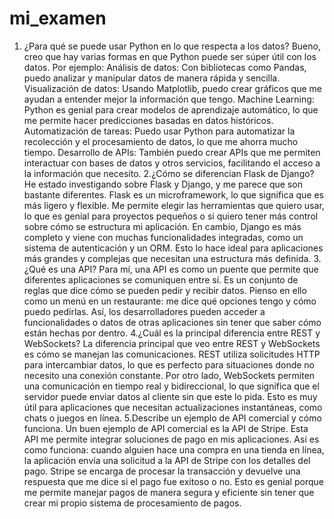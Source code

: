 # mi_examen
1. ¿Para qué se puede usar Python en lo que respecta a los datos? 
Bueno, creo que hay varias formas en que Python puede ser súper útil con los datos. Por ejemplo:
Análisis de datos: 
Con bibliotecas como Pandas, puedo analizar y manipular datos de manera rápida y sencilla.
Visualización de datos: 
Usando Matplotlib, puedo crear gráficos que me ayudan a entender mejor la información que tengo.
Machine Learning: 
Python es genial para crear modelos de aprendizaje automático, lo que me permite hacer predicciones basadas en datos históricos.
Automatización de tareas: 
Puedo usar Python para automatizar la recolección y el procesamiento de datos, lo que me ahorra mucho tiempo.
Desarrollo de APIs: 
También puedo crear APIs que me permiten interactuar con bases de datos y otros servicios, facilitando el acceso a la información que necesito.
2.¿Cómo se diferencian Flask de Django? 
He estado investigando sobre Flask y Django, y me parece que son bastante diferentes. Flask es un microframework, lo que significa que es más ligero y flexible. Me permite elegir las herramientas que quiero usar, lo que es genial para proyectos pequeños o si quiero tener más control sobre cómo se estructura mi aplicación. En cambio, Django es más completo y viene con muchas funcionalidades integradas, como un sistema de autenticación y un ORM. Esto lo hace ideal para aplicaciones más grandes y complejas que necesitan una estructura más definida.
3.¿Qué es una API? 
Para mí, una API es como un puente que permite que diferentes aplicaciones se comuniquen entre sí. Es un conjunto de reglas que dice cómo se pueden pedir y recibir datos. Pienso en ello como un menú en un restaurante: me dice qué opciones tengo y cómo puedo pedirlas. Así, los desarrolladores pueden acceder a funcionalidades o datos de otras aplicaciones sin tener que saber cómo están hechas por dentro.
4.¿Cuál es la principal diferencia entre REST y WebSockets? 
La diferencia principal que veo entre REST y WebSockets es cómo se manejan las comunicaciones. REST utiliza solicitudes HTTP para intercambiar datos, lo que es perfecto para situaciones donde no necesito una conexión constante. Por otro lado, WebSockets permiten una comunicación en tiempo real y bidireccional, lo que significa que el servidor puede enviar datos al cliente sin que este lo pida. Esto es muy útil para aplicaciones que necesitan actualizaciones instantáneas, como chats o juegos en línea.
5.Describe un ejemplo de API comercial y cómo funciona. 
Un buen ejemplo de API comercial es la API de Stripe. Esta API me permite integrar soluciones de pago en mis aplicaciones. Así es como funciona: cuando alguien hace una compra en una tienda en línea, la aplicación envía una solicitud a la API de Stripe con los detalles del pago. Stripe se encarga de procesar la transacción y devuelve una respuesta que me dice si el pago fue exitoso o no. Esto es genial porque me permite manejar pagos de manera segura y eficiente sin tener que crear mi propio sistema de procesamiento de pagos.